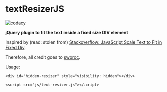 textResizerJS
=============

[![codacy](https://img.shields.io/codacy/grade/39b15326c37646b3b60c62d6cce01542.svg)](https://www.codacy.com/project/cope/textResizerJS/dashboard)

<b>jQuery plugin to fit the text inside a fixed size DIV element</b>


Inspired by (read: stolen from) [Stackoverflow: JavaScript Scale Text to Fit in Fixed Div](http://stackoverflow.com/a/4166021/271873).

Therefore, all credit goes to [sworoc](http://stackoverflow.com/users/239915/sworoc).


Usage:

	<div id="hidden-resizer" style="visibility: hidden"></div>

	<script src="js/text-resizer.js"></script>
